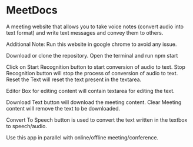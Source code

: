 # MeetDocs


A meeting website that allows you to take voice notes (convert audio into text format) and write text messages and convey them to others.

Additional Note: Run this website in google chrome to avoid any issue.

Download or clone the repository. Open the terminal and run npm start

Click on Start Recognition button to start conversion of audio to text. Stop Recognition button will stop the process of conversion of audio to text. Reset the Text will reset the text present in the textarea.

Editor Box for editing content will contain textarea for editing the text.

Download Text button will download the meeting content. Clear Meeting content will remove the text to be downloaded.

Convert To Speech button is used to convert the text written in the textbox to speech/audio.

Use this app in parallel with online/offline meeting/conference.
